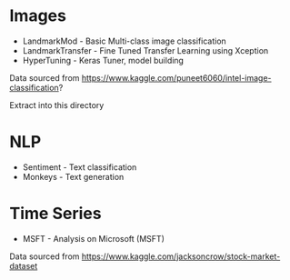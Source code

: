 # Images

* LandmarkMod - Basic Multi-class image classification
* LandmarkTransfer - Fine Tuned Transfer Learning using Xception
* HyperTuning - Keras Tuner, model building

Data sourced from https://www.kaggle.com/puneet6060/intel-image-classification?

Extract into this directory

# NLP
* Sentiment - Text classification
* Monkeys - Text generation

# Time Series
* MSFT - Analysis on Microsoft (MSFT)

Data sourced from https://www.kaggle.com/jacksoncrow/stock-market-dataset
